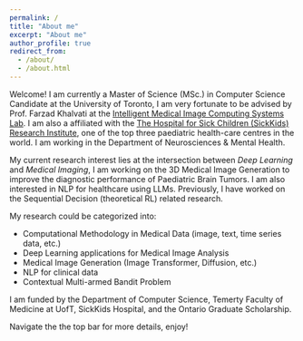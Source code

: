 ```yaml
---
permalink: /
title: "About me"
excerpt: "About me"
author_profile: true
redirect_from: 
  - /about/
  - /about.html
---
```


Welcome! I am currently a Master of Science (MSc.) in Computer Science Candidate at the University of Toronto, I am very fortunate to be advised by Prof. Farzad Khalvati at the [Intelligent Medical Image Computing Systems Lab](https://imics.ca/). I am also a affiliated with the [The Hospital for Sick Children (SickKids) Research Institute]("https://www.sickkids.ca/en/research/about-research-institute/"), one of the top three paediatric health-care centres in the world. I am working in the Department of Neurosciences & Mental Health.

My current research interest lies at the intersection between *Deep Learning* and *Medical Imaging*, I am working on the 3D Medical Image Generation to improve the diagnostic performance of Paediatric Brain Tumors. I am also interested in NLP for healthcare using LLMs. Previously, I have worked on the Sequential Decision (theoretical RL) related research.

My research could be categorized into:
  - Computational Methodology in Medical Data (image, text, time series data, etc.)
  - Deep Learning applications for Medical Image Analysis
  - Medical Image Generation (Image Transformer, Diffusion, etc.)
  - NLP for clinical data
  - Contextual Multi-armed Bandit Problem

I am funded by the Department of Computer Science, Temerty Faculty of Medicine at UofT, SickKids Hospital, and the Ontario Graduate Scholarship.

Navigate the the top bar for more details, enjoy!
